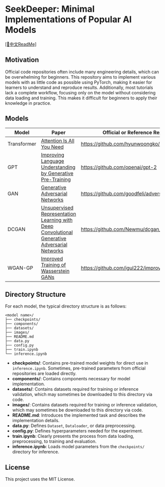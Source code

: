 # SeekDeeper: Minimal Implementations of Popular AI Models
[\[📖中文ReadMe\]](./README_zh.md)

## Motivation
Official code repositories often include many engineering details, which can be overwhelming for beginners. This repository aims to implement various models with as little code as possible using PyTorch, making it easier for learners to understand and reproduce results. Additionally, most tutorials lack a complete workflow, focusing only on the model without considering data loading and training. This makes it difficult for beginners to apply their knowledge in practice.

## Models

| Model       | Paper                                                                                                                                                         | Official or Reference Repository                  |
| ----------- | ------------------------------------------------------------------------------------------------------------------------------------------------------------- | ------------------------------------------------- |
| Transformer | [Attention Is All You Need](https://arxiv.org/abs/1706.03762)                                                                                                 | https://github.com/hyunwoongko/transformer        |
| GPT         | [Improving Language Understanding by Generative Pre-Training](https://cdn.openai.com/research-covers/language_models_are_unsupervised_multitask_learners.pdf) | https://github.com/openai/gpt-2                   |
| GAN         | [Generative Adversarial Networks](https://arxiv.org/abs/1406.2661)                                                                                            | https://github.com/goodfeli/adversarial           |
| DCGAN       | [Unsupervised Representation Learning with Deep Convolutional Generative Adversarial Networks](https://arxiv.org/pdf/1511.06434)                              | https://github.com/Newmu/dcgan_code               |
| WGAN-GP     | [Improved Training of Wasserstein GANs](https://arxiv.org/pdf/1704.00028)                                                                                     | https://github.com/igul222/improved_wgan_training |

## Directory Structure

For each model, the typical directory structure is as follows:

```
<model name>/
├── checkpoints/
├── components/
├── datasets/
├── images/
├── README.md
├── data.py
├── config.py
├── train.ipynb
└── inference.ipynb
```

- **checkpoints/**: Contains pre-trained model weights for direct use in `inference.ipynb`. Sometimes, pre-trained parameters from official repositories are loaded directly.
- **components/**: Contains components necessary for model implementation.
- **datasets/**: Contains datasets required for training or inference validation, which may sometimes be downloaded to this directory via code.
- **images/**: Contains datasets required for training or inference validation, which may sometimes be downloaded to this directory via code.
- **README.md**: Introduces the implemented task and describes the implementation details.
- **data.py**: Defines `Dataset`, `Dataloader`, or data preprocessing.
- **config.py**: Defines hyperparameters needed for the experiment.
- **train.ipynb**: Clearly presents the process from data loading, preprocessing, to training and evaluation.
- **inference.ipynb**: Loads model parameters from the `checkpoints/` directory for inference.

## License

This project uses the MIT License.

